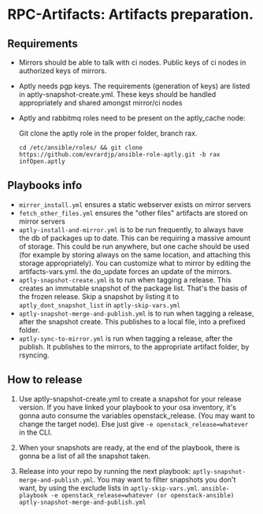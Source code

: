 # RPC-Artifacts: Artifacts preparation.

## Requirements

- Mirrors should be able to talk with ci nodes. Public keys of ci nodes in authorized keys of mirrors.
- Aptly needs pgp keys. The requirements (generation of keys) are listed in aptly-snapshot-create.yml. These keys should be handled appropriately and shared amongst mirror/ci nodes
- Aptly and rabbitmq roles need to be present on the aptly_cache node:

    Git clone the aptly role in the proper folder, branch rax.

    ``
    cd /etc/ansible/roles/ && git clone https://github.com/evrardjp/ansible-role-aptly.git -b rax infOpen.aptly
    ``

## Playbooks info

- ``mirror_install.yml`` ensures a static webserver exists on mirror servers
- ``fetch_other_files.yml`` ensures the "other files" artifacts are stored on mirror servers
- ``aptly-install-and-mirror.yml`` is to be run frequently, to always have the db of packages up to date. This can be requiring a massive amount of storage. This could be run anywhere, but one cache should be used (for example by storing always on the same location, and attaching this storage appropriately). You can customize what to mirror by editing the artifacts-vars.yml. the do_update forces an update of the mirrors.
- ``aptly-snapshot-create.yml`` is to run when tagging a release. This creates an immutable snapshot of the package list. That's the basis of the frozen release. Skip a snapshot by listing it to ``aptly_dont_snapshot_list`` in ``aptly-skip-vars.yml``
- ``aptly-snapshot-merge-and-publish.yml`` is to run when tagging a release, after the snapshot create. This publishes to a local file, into a prefixed folder.
- ``aptly-sync-to-mirror.yml`` is run when tagging a release, after the publish. It publishes to the mirrors, to the appropriate artifact folder, by rsyncing.

## How to release

1. Use aptly-snapshot-create.yml to create a snapshot for your release version. If you have linked your playbook to your osa inventory, it's gonna auto consume the variables openstack_release.
(You may want to change the target node). Else just give ``-e openstack_release=whatever`` in the CLI.

1. When your snapshots are ready, at the end of the playbook, there is gonna be a list of all the snapshot taken.

1. Release into your repo by running the next playbook: ``aptly-snapshot-merge-and-publish.yml``. You may want to filter snapshots you don't want, by using the exclude lists in ``aptly-skip-vars.yml``.
``ansible-playbook -e openstack_release=whatever (or openstack-ansible) aptly-snapshot-merge-and-publish.yml``
